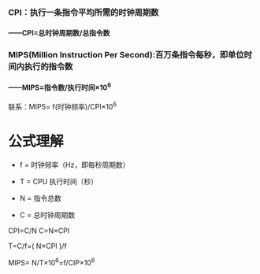 
### CPI：执行一条指令平均所需的时钟周期数
#### ——CPI=总时钟周期数/总指令数

### MIPS(Million Instruction Per Second):百万条指令每秒，即单位时间内执行的指令数
#### ——MIPS=指令数/执行时间×10$^6$
联系：MIPS= f(时钟频率)/CPI×10$^6$

# 公式理解
-   f = 时钟频率（Hz，即每秒周期数）
    
-   T = CPU 执行时间（秒）
    
-   N = 指令总数
    
-   C = 总时钟周期数

CPI=C/N
C=N×CPI

T=C/f=( N×CPI )/f

MIPS= N/T×10$^6$=f/CIP×10$^6$

<!--stackedit_data:
eyJoaXN0b3J5IjpbLTE0MDY5NjE1MTYsMTcxNzYxMjcwMSwtMT
EwMjAyNDY3NF19
-->